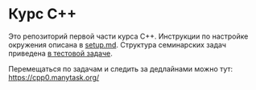# Курс C++

Это репозиторий первой части курса C++.
Инструкции по настройке окружения описана в [setup.md](docs/setup.md).
Структура семинарских задач приведена [в тестовой задаче](multiplication).

Перемещаться по задачам и следить за дедлайнами можно тут: https://cpp0.manytask.org/
